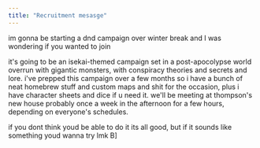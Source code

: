 ```yaml
---
title: "Recruitment mesasge"
---
```


im gonna be starting a dnd campaign over winter break and I was wondering if you wanted to join

it's going to be an isekai-themed campaign set in a post-apocolypse world overrun with gigantic monsters, with conspiracy theories and secrets and lore. i've prepped this campaign over a few months so i have a bunch of neat homebrew stuff and custom maps and shit for the occasion, plus i have character sheets and dice if u need it. we'll be meeting at thompson's new house probably once a week in the afternoon for a few hours, depending on everyone's schedules.

if you dont think youd be able to do it its all good, but if it sounds like something youd wanna try lmk B]